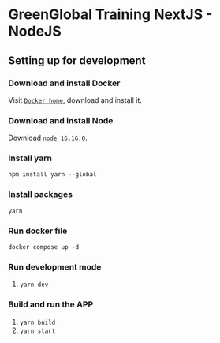 GreenGlobal Training NextJS - NodeJS
===

Setting up for development
---

### Download and install Docker

Visit [`Docker home`](https://www.docker.com/), download and install it.

### Download and install Node

Download [`node 16.16.0`](https://nodejs.org/dist/v16.16.0/node-v16.16.0-x64.msi).

### Install yarn

`npm install yarn --global`

### Install packages

`yarn`

### Run docker file

`docker compose up -d`

### Run development mode

1. `yarn dev`

### Build and run the APP

1. `yarn build`
1. `yarn start`
